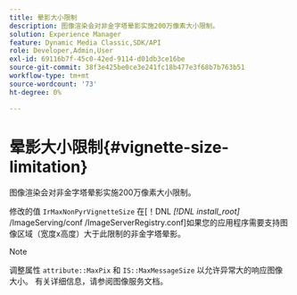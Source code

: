 ```yaml
---
title: 晕影大小限制
description: 图像渲染会对非金字塔晕影实施200万像素大小限制。
solution: Experience Manager
feature: Dynamic Media Classic,SDK/API
role: Developer,Admin,User
exl-id: 69116b7f-45c0-42ed-9114-d01db3ce16be
source-git-commit: 38f3e425be0ce3e241fc18b477e3f68b7b763b51
workflow-type: tm+mt
source-wordcount: '73'
ht-degree: 0%

---
```


# 晕影大小限制{#vignette-size-limitation}

图像渲染会对非金字塔晕影实施200万像素大小限制。

修改的值 `IrMaxNonPyrVignetteSize` 在[！DNL *[!DNL install_root]* /ImageServing/conf /ImageServerRegistry.conf]如果您的应用程序需要支持图像区域（宽度x高度）大于此限制的非金字塔晕影。

>[!NOTE]
>
>调整属性 `attribute::MaxPix` 和 `IS::MaxMessageSize` 以允许异常大的响应图像大小。 有关详细信息，请参阅图像服务文档。
